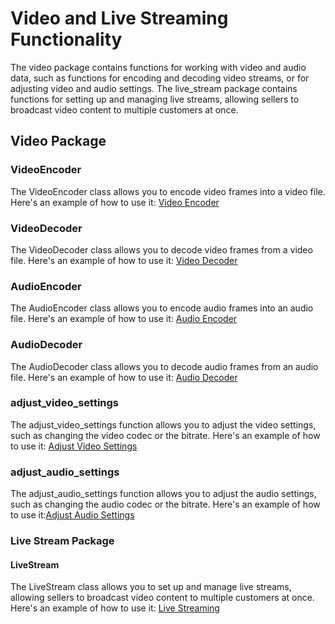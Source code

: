 # Video and Live Streaming Functionality

The video package contains functions for working with video and audio data, such as functions for encoding and decoding video streams, or for adjusting video and audio settings. The live_stream package contains functions for setting up and managing live streams, allowing sellers to broadcast video content to multiple customers at once.

## Video Package

### VideoEncoder

The VideoEncoder class allows you to encode video frames into a video file. Here's an example of how to use it: [Video Encoder](example/video_encoder.py) 

### VideoDecoder

The VideoDecoder class allows you to decode video frames from a video file. Here's an example of how to use it: [Video Decoder](example/video_decoder.py) 

### AudioEncoder

The AudioEncoder class allows you to encode audio frames into an audio file. Here's an example of how to use it: [Audio Encoder](example/audio_encoder.py) 

### AudioDecoder

The AudioDecoder class allows you to decode audio frames from an audio file. Here's an example of how to use it: [Audio Decoder](example/audio_decoder.py) 

### adjust_video_settings

The adjust_video_settings function allows you to adjust the video settings, such as changing the video codec or the bitrate. Here's an example of how to use it: [Adjust Video Settings](example/adjust_video_settings.py) 

### adjust_audio_settings

The adjust_audio_settings function allows you to adjust the audio settings, such as changing the audio codec or the bitrate. Here's an example of how to use it:[Adjust Audio Settings](example/adjust_audio_settings.py) 

### Live Stream Package

####  LiveStream

The LiveStream class allows you to set up and manage live streams, allowing sellers to broadcast video content to multiple customers at once. Here's an example of how to use it: [Live Streaming](example/live_stream.py) 

